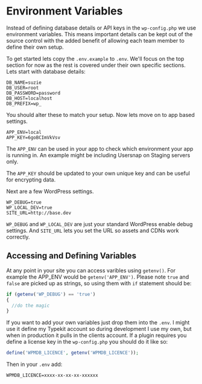 # Environment Variables

Instead of defining database details or API keys in the `wp-config.php` we use environment variables. This means important details can be kept out of the source control with the added benefit of allowing each team member to define their own setup.

To get started lets copy the `.env.example` to `.env`. We'll focus on the top section for now as the rest is covered under their own specific sections. Lets start with database details:

```
DB_NAME=suzie
DB_USER=root
DB_PASSWORD=password
DB_HOST=localhost
DB_PREFIX=wp_
```
You should alter these to match your setup. Now lets move on to app based settings.
```
APP_ENV=local
APP_KEY=6goBCImVkVsv
```
The `APP_ENV` can be used in your app to check which environment your app is running in. An example might be including Usersnap on Staging servers only.

The `APP_KEY` should be updated to your own unique key and can be useful for encrypting data.

Next are a few WordPress settings.

```
WP_DEBUG=true
WP_LOCAL_DEV=true
SITE_URL=http://base.dev
```

`WP_DEBUG` and `WP_LOCAL_DEV` are just your standard WordPress enable debug settings. And `SITE_URL` lets you set the URL so assets and CDNs work correctly.

## Accessing and Defining Variables

At any point in your site you can access varibles using `getenv()`. For example the APP_ENV would be `getenv('APP_ENV')`. Please note `true` and `false` are picked up as strings, so using them with `if` statement should be:

``` php
if (getenv('WP_DEBUG') == 'true')
{
  //do the magic
}
```
If you want to add your own variables just drop them into the `.env`. I might use it define my Typekit account so during development I use my own, but when in production it pulls in the clients account. If a plugin requires you define a license key in the `wp-config.php` you should do it like so:

``` php
define('WPMDB_LICENCE', getenv('WPMDB_LICENCE'));
```
Then in your `.env` add:
```
WPMDB_LICENCE=xxxx-xx-xx-xx-xxxxxx
```
